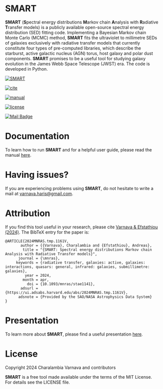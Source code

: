 SMART
=====

**SMART** (**S**pectral energy distributions **M**arkov chain **A**nalysis with **R**adiative **T**ransfer models) is a publicly available open-source spectral energy distribution (SED) fitting code. Implementing a Bayesian Markov chain Monte Carlo (MCMC) method, **SMART** fits the ultraviolet to millimetre SEDs of galaxies exclusively with radiative transfer models that currently constitute four types of pre-computed libraries, which describe the starburst, active galactic nucleus (AGN) torus, host galaxy and polar dust components. **SMART** promises to be a useful tool for studying galaxy evolution in the James Webb Space Telescope (JWST) era. The code is developed in Python.

[![SMART](https://img.shields.io/badge/GitHub-SMART-blue.svg?label=GitHub&logo=GitHub)](https://github.com/ch-var/SMART)

[![cite](https://img.shields.io/badge/doi-10.1093/mnras/stae1141-light.svg?style=flat)](https://academic.oup.com/mnras/advance-article/doi/10.1093/mnras/stae1141/7660585)

[![manual](http://img.shields.io/badge/guidelines-manual-purple.svg?style=flat)](https://github.com/ch-var/SMART/blob/main/SMART_User_Manual.pdf)

[![license](http://img.shields.io/badge/license-MIT-red.svg?style=flat)](https://github.com/ch-var/SMART/blob/main/LICENSE)

[![Mail Badge](https://img.shields.io/badge/-varnava.haris@gmail.com-white?style=flat&labelColor=white&logo=gmail&logoColor=red)](mailto:varnava.haris@gmail.com) 


Documentation
=============

To learn how to run **SMART** and for a helpful user guide, please read the manual [here](https://github.com/ch-var/SMART/blob/main/SMART_User_Manual.pdf).


Having issues?
=============

If you are experiencing problems using **SMART**, do not hesitate to write a mail at varnava.haris@gmail.com. 


Attribution
=============

If you find this tool useful in your research, please cite [Varnava & Efstathiou (2024)](https://academic.oup.com/mnras/advance-article/doi/10.1093/mnras/stae1141/7660585). The BibTeX entry for the paper is:

    @ARTICLE{2024MNRAS.tmp.1161V,
           author = {{Varnava}, Charalambia and {Efstathiou}, Andreas},
            title = "{SMART: Spectral energy distributions Markov chain Analysis with Radiative Transfer models}",
          journal = {\mnras},
         keywords = {radiative transfer, galaxies: active, galaxies: interactions, quasars: general, infrared: galaxies, submillimetre: galaxies},
             year = 2024,
            month = apr,
              doi = {10.1093/mnras/stae1141},
           adsurl = {https://ui.adsabs.harvard.edu/abs/2024MNRAS.tmp.1161V},
          adsnote = {Provided by the SAO/NASA Astrophysics Data System}
    }


Presentation
=============

To learn more about **SMART**, please find a useful presentation [here](https://github.com/ch-var/SMART/blob/main/Presentation_GitHub.pdf).


License
=======

Copyright 2024 Charalambia Varnava and contributors

**SMART** is a free tool made available under the terms of the MIT License. For details see the LICENSE file.
